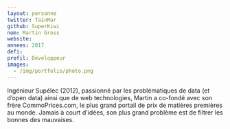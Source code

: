 ```yaml
---
layout: personne
twitter: TainMar
github: SuperKiwi
nom: Martin Gross
website:
annees: 2017
defi: 
profil: Développeur
images:
  - /img/portfolio/photo.png
---
```


Ingénieur Supélec (2012), passionné par les problématiques de data (et
d’open data) ainsi que de web technologies, Martin a co-fondé avec son
frère CommoPrices.com, le plus grand portail de prix de matières
premières au monde. Jamais à court d'idées, son plus grand problème
est de filtrer les bonnes des mauvaises.

